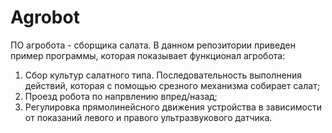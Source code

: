 # Agrobot
ПО агробота - сборщика салата.
В данном репозитории приведен пример программы, которая показывает функционал агробота:
1) Сбор культур салатного типа. Последовательность выполнения действий, которая с помощью срезного механизма собирает салат;
2) Проезд робота по напрвлению впред/назад;
3) Регулировка прямолинейсного движения устройства в зависимости от показаний левого и правого ультразвукового датчика.

